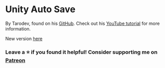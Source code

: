 # Unity Auto Save
By Tarodev, found on his [GitHub](https://github.com/mrstruijk/AutoSave).
Check out his [YouTube tutorial](https://www.youtube.com/watch?v=q0ZDlhPs8mU) for more information.

New version [here](https://github.com/Matthew-J-Spencer/Tarodev)

### Leave a ⭐ if you found it helpful! Consider supporting me on [Patreon](https://www.patreon.com/tarodev)